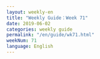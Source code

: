 ```yaml
---
layout: weekly-en
title: "Weekly Guide：Week 71"
date: 2019-06-02
categories: weekly guide
permalink: "/en/guide/wk71.html"
weekNum: 71
language: English
---
```

